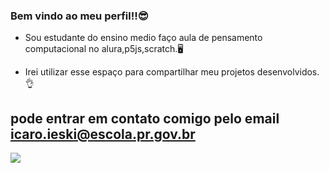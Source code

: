 ### Bem vindo ao meu perfil!!😎

- Sou estudante do ensino medio faço aula de pensamento computacional no alura,p5js,scratch.🖥️

- Irei utilizar esse espaço para compartilhar meu projetos desenvolvidos.👌

## pode entrar em contato comigo pelo email icaro.ieski@escola.pr.gov.br 
![](https://media.tenor.com/K2lzDHgGewMAAAAd/rage.gif)
